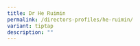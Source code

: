 ```yaml
---
title: Dr He Ruimin
permalink: /directors-profiles/he-ruimin/
variant: tiptap
description: ""
---
```

